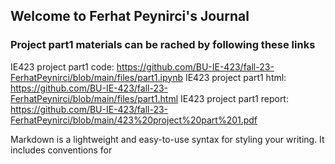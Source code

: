 ## Welcome to Ferhat Peynirci's Journal


### Project part1 materials can be rached by following these links
IE423 project part1 code: https://github.com/BU-IE-423/fall-23-FerhatPeynirci/blob/main/files/part1.ipynb
IE423 project part1 html: https://github.com/BU-IE-423/fall-23-FerhatPeynirci/blob/main/files/part1.html
IE423 project part1 report: https://github.com/BU-IE-423/fall-23-FerhatPeynirci/blob/main/423%20project%20part%201.pdf

Markdown is a lightweight and easy-to-use syntax for styling your writing. It includes conventions for

```markdown

```




